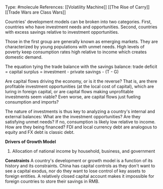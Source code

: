 Type: #molecule 
References: [[Volatility Machine]] [[The Rise of Carry]] [[Trade Wars are Class Wars]]

Countries' development models can be broken into two categories. First, countries who have investment needs and opportunities. Second, countries with excess savings relative to investment opportunities. 

Those in the first group are generally known as emerging markets. They are characterized by young populations with unmet needs. High levels of poverty keep consumption rates high relative to income which creates domestic demand. 




The equation tying the trade balance with the savings balance:
trade deficit = capital surplus = investment - private savings - (T - G)

Are capital flows driving the economy, or is it the reverse? That is, are there profitable investment opportunities (at the local cost of capital), which are luring in foreign capital, or are capital flows making unprofitable investments seem viable? Even worse, are capital flows just fueling consumption and imports?


The nature of investments is thus key to analyzing a country's internal and external balances:
What are the investment opportunities?
Are they satisfying unmet needs? If no, consumption is likely low relative to income. 
How are they being financed? FDI and local currency debt are analogous to equity and FX debt is classic debt. 

**Drivers of Growth Model**
1) Allocation of national income by household, business, and government 



**Constraints**
A country's development or growth model is a function of its history and its constraints. China has capital controls as they don't want to see a capital exodus, nor do they want to lose control of key assets to foreign entities. A relatively closed capital account makes it impossible for foreign countries to store their savings in RMB. 




